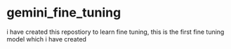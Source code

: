 # gemini_fine_tuning

i have created this repostiory to learn fine tuning, this is the first fine tuning model which i have created
